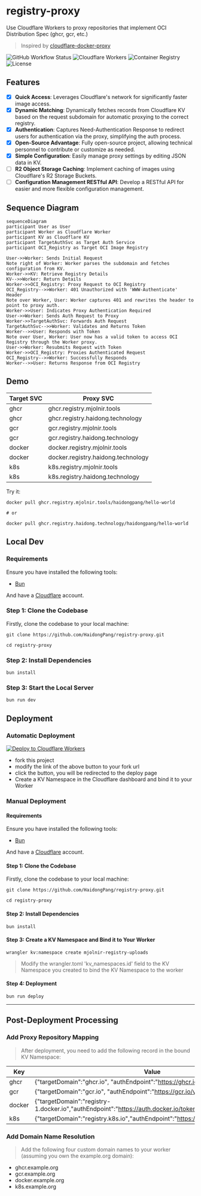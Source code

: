 # registry-proxy
Use Cloudflare Workers to proxy repositories that implement OCI Distribution Spec (ghcr, gcr, etc.)
> Inspired by [cloudflare-docker-proxy](https://github.com/ciiiii/cloudflare-docker-proxy)

![GitHub Workflow Status](https://github.com/HaidongPang/registry-proxy/actions/workflows/main.yml/badge.svg)
![Cloudflare Workers](https://img.shields.io/badge/Cloudflare-Workers-f38020)
![Container Registry](https://img.shields.io/badge/Container_Registry-OCI-blue)
![License](https://img.shields.io/github/license/HaidongPang/registry-proxy)
## Features

- [x] **Quick Access**: Leverages Cloudflare's network for significantly faster image access.
- [x] **Dynamic Matching**: Dynamically fetches records from Cloudflare KV based on the request subdomain for automatic proxying to the correct registry.
- [x] **Authentication**: Captures Need-Authentication Response to redirect users for authentication via the proxy, simplifying the auth process.
- [x] **Open-Source Advantage**: Fully open-source project, allowing technical personnel to contribute or customize as needed.
- [x] **Simple Configuration**: Easily manage proxy settings by editing JSON data in KV.
- [ ] **R2 Object Storage Caching**: Implement caching of images using Cloudflare's R2 Storage Buckets.
- [ ] **Configuration Management RESTful API**: Develop a RESTful API for easier and more flexible configuration management.

## Sequence Diagram

```mermaid
sequenceDiagram
participant User as User
participant Worker as Cloudflare Worker
participant KV as Cloudflare KV
participant TargetAuthSvc as Target Auth Service
participant OCI_Registry as Target OCI Image Registry

User->>Worker: Sends Initial Request
Note right of Worker: Worker parses the subdomain and fetches configuration from KV.
Worker->>KV: Retrieve Registry Details
KV-->>Worker: Return Details
Worker->>OCI_Registry: Proxy Request to OCI Registry
OCI_Registry-->>Worker: 401 Unauthorized with 'WWW-Authenticate' Header
Note over Worker, User: Worker captures 401 and rewrites the header to point to proxy auth.
Worker->>User: Indicates Proxy Authentication Required
User->>Worker: Sends Auth Request to Proxy
Worker->>TargetAuthSvc: Forwards Auth Request
TargetAuthSvc-->>Worker: Validates and Returns Token
Worker-->>User: Responds with Token
Note over User, Worker: User now has a valid token to access OCI Registry through the Worker proxy.
User->>Worker: Resubmits Request with Token
Worker->>OCI_Registry: Proxies Authenticated Request
OCI_Registry-->>Worker: Successfully Responds
Worker-->>User: Returns Response from OCI Registry
```

## Demo

| Target SVC  | Proxy SVC                                       |
|------|---------------------------------------------|
| ghcr | ghcr.registry.mjolnir.tools |
| ghcr | ghcr.registry.haidong.technology |
| gcr | gcr.registry.mjolnir.tools |
| gcr | gcr.registry.haidong.technology |
| docker | docker.registry.mjolnir.tools |
| docker | docker.registry.haidong.technology |
| k8s | k8s.registry.mjolnir.tools |
| k8s | k8s.registry.haidong.technology |

Try it:

```shell
docker pull ghcr.registry.mjolnir.tools/haidongpang/hello-world

# or

docker pull ghcr.registry.haidong.technology/haidongpang/hello-world
```

## Local Dev

### Requirements
Ensure you have installed the following tools:
- [Bun](https://bun.sh/)

And have a [Cloudflare](https://www.cloudflare.com/zh-cn/) account.

### Step 1: Clone the Codebase

Firstly, clone the codebase to your local machine:

```shell
git clone https://github.com/HaidongPang/registry-proxy.git

cd registry-proxy
```

### Step 2: Install Dependencies

```shell
bun install
```

### Step 3: Start the Local Server

```shell
bun run dev
```

## Deployment

### Automatic Deployment
[![Deploy to Cloudflare Workers](https://deploy.workers.cloudflare.com/button)](https://deploy.workers.cloudflare.com/?url=https://github.com/HaidongPang/registry-proxy)

- fork this project
- modify the link of the above button to your fork url
- click the button, you will be redirected to the deploy page
- Create a KV Namespace in the Cloudflare dashboard and bind it to your Worker


### Manual Deployment

#### Requirements
Ensure you have installed the following tools:
- [Bun](https://bun.sh/)

And have a [Cloudflare](https://www.cloudflare.com/zh-cn/) account.

#### Step 1: Clone the Codebase

Firstly, clone the codebase to your local machine:

```shell
git clone https://github.com/HaidongPang/registry-proxy.git

cd registry-proxy
```

#### Step 2: Install Dependencies

```shell
bun install
```

#### Step 3: Create a KV Namespace and Bind it to Your Worker

```shell
wrangler kv:namespace create mjolnir-registry-uploads
```

> Modify the wrangler.toml 'kv_namespaces.id' field to the KV Namespace you created to bind the KV Namespace to the worker

#### Step 4: Deployment

```shell
bun run deploy
```

---

## Post-Deployment Processing

### Add Proxy Repository Mapping

> After deployment, you need to add the following record in the bound KV Namespace:

| Key  | Value                                       |
|------|---------------------------------------------|
| ghcr | {"targetDomain":"ghcr.io", "authEndpoint":"https://ghcr.io/token"} |
| gcr  | {"targetDomain":"gcr.io", "authEndpoint":"https://gcr.io/v2/token"} |
| docker | {"targetDomain":"registry-1.docker.io","authEndpoint":"https://auth.docker.io/token"} |
| k8s | {"targetDomain":"registry.k8s.io","authEndpoint":"https://registry.k8s.io/v2/token"} |

### Add Domain Name Resolution

> Add the following four custom domain names to your worker (assuming you own the example.org domain):

- ghcr.example.org
- gcr.example.org
- docker.example.org
- k8s.example.org